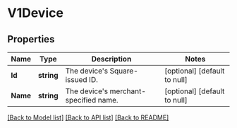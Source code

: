 # V1Device

## Properties
Name | Type | Description | Notes
------------ | ------------- | ------------- | -------------
**Id** | **string** | The device&#x27;s Square-issued ID. | [optional] [default to null]
**Name** | **string** | The device&#x27;s merchant-specified name. | [optional] [default to null]

[[Back to Model list]](../README.md#documentation-for-models) [[Back to API list]](../README.md#documentation-for-api-endpoints) [[Back to README]](../README.md)

